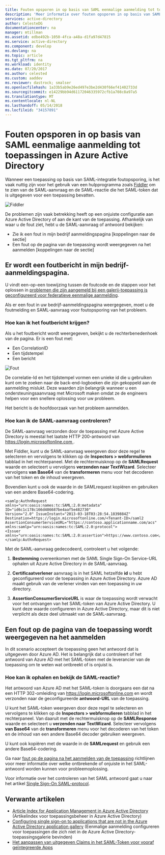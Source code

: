 ```yaml
---
title: Fouten opsporen in op basis van SAML eenmalige aanmelding tot toepassingen in Azure Active Directory | Microsoft Docs
description: 'Meer informatie over fouten opsporen in op basis van SAML eenmalige aanmelding tot toepassingen in Azure Active Directory '
services: active-directory
author: CelesteDG
documentationcenter: na
manager: mtillman
ms.assetid: edbe492b-1050-4fca-a48a-d1fa97d47815
ms.service: active-directory
ms.component: develop
ms.devlang: na
ms.topic: article
ms.tgt_pltfrm: na
ms.workload: identity
ms.date: 07/20/2017
ms.author: celested
ms.custom: aaddev
ms.reviewer: dastrock; smalser
ms.openlocfilehash: 1a33b5ab9e26ed497e3be2d430f66ef41402733d
ms.sourcegitcommit: e14229bb94d61172046335972cfb1a708c8a97a5
ms.translationtype: MT
ms.contentlocale: nl-NL
ms.lasthandoff: 05/14/2018
ms.locfileid: "34157891"
---
```

# <a name="how-to-debug-saml-based-single-sign-on-to-applications-in-azure-active-directory"></a>Fouten opsporen in op basis van SAML eenmalige aanmelding tot toepassingen in Azure Active Directory

Wanneer een toepassing op basis van SAML-integratie foutopsporing, is het vaak nuttig zijn voor het gebruik van een hulpprogramma zoals [Fiddler](http://www.telerik.com/fiddler) om te zien van de SAML-aanvraag en de SAML-reactie die het SAML-token dat is uitgegeven voor een toepassing bevatten. 

![Fiddler][1]

De problemen zijn vaak betrekking heeft op een onjuiste configuratie aan Azure Active Directory of aan de kant van de toepassing. Afhankelijk van waar u de fout ziet, hebt u de SAML-aanvraag of antwoord bekijken:

- Zie ik een fout in mijn bedrijf aanmeldingspagina [koppelingen naar de sectie]
- Een fout op de pagina van de toepassing wordt weergegeven na het aanmelden [koppelingen naar de sectie]

## <a name="i-see-an-error-in-my-company-sign-in-page"></a>Er wordt een foutbericht in mijn bedrijf-aanmeldingspagina.

U vindt een-op-een toewijzing tussen de foutcode en de stappen voor het oplossen in [problemen die zijn aangemeld bij een galerij-toepassing is geconfigureerd voor federatieve eenmalige aanmelding](https://docs.microsoft.com/azure/active-directory/application-sign-in-problem-federated-sso-gallery?/?WT.mc_id=DOC_AAD_How_to_Debug_SAML).

Als er een fout in uw bedrijf-aanmeldingspagina weergegeven, moet u de foutmelding en SAML-aanvraag voor foutopsporing van het probleem.

### <a name="how-can-i-get-the-error--message"></a>Hoe kan ik het foutbericht krijgen?

Als u het foutbericht wordt weergegeven, bekijkt u de rechterbenedenhoek van de pagina. Er is een fout met:

- Een CorrelationID
- Een tijdstempel
- Een bericht

![Fout][2] 

 
De correlatie-Id en het tijdstempel vormen een unieke id die u gebruiken kunt om te zoeken naar de back-end-logboeken die zijn gekoppeld aan de aanmelding mislukt. Deze waarden zijn belangrijk wanneer u een ondersteuningsaanvraag met Microsoft maken omdat ze de engineers helpen voor een snellere oplossing voor uw probleem.

Het bericht is de hoofdoorzaak van het probleem aanmelden. 


### <a name="how-can-i-review-the-saml-request"></a>Hoe kan ik de SAML-aanvraag controleren?

De SAML-aanvraag verzonden door de toepassing met Azure Active Directory is meestal het laatste HTTP 200-antwoord van [ https://login.microsoftonline.com ](https://login.microsoftonline.com).
 
Met Fiddler, kunt u de SAML-aanvraag weergeven door deze regel te selecteren en vervolgens te klikken op de **Inspectors > webformulieren** tabblad in het rechterpaneel. Met de rechtermuisknop op de **SAMLRequest** waarde en selecteert u vervolgens **verzenden naar TextWizard**. Selecteer vervolgens **van Base64** van de **transformeren** menu voor het decoderen van het token en de inhoud weergeven. 

Bovendien kunt u ook de waarde in de SAMLrequest kopiëren en gebruiken van een andere Base64-codering.

    <samlp:AuthnRequest
    xmlns="urn:oasis:names:tc:SAML:2.0:metadata"
    ID="id6c1c178c166d486687be4aaf5e482730"
    Version="2.0" IssueInstant="2013-03-18T03:28:54.1839884Z"
    Destination=https://login.microsoftonline.com/<Tenant-ID>/saml2
    AssertionConsumerServiceURL="https://contoso.applicationname.com/acs"
    xmlns:samlp="urn:oasis:names:tc:SAML:2.0:protocol">
    <Issuer xmlns="urn:oasis:names:tc:SAML:2.0:assertion">https://www.contoso.com</Issuer>
    </samlp:AuthnRequest>

Met de SAML-aanvraag gedecodeerd, controleert u het volgende:

1. **Bestemming** overeenkomen met de SAML Single Sign-On Service-URL ophalen uit Azure Active Directory in de SAML-aanvraag.
 
2. **Certificaatverlener** aanvraag is in het SAML hetzelfde **id** u hebt geconfigureerd voor de toepassing in Azure Active Directory. Azure AD maakt gebruik van de verlener vinden van een toepassing in uw directory.

3. **AssertionConsumerServiceURL** is waar de toepassing wordt verwacht voor het ontvangen van het SAML-token van Azure Active Directory. U kunt deze waarde configureren in Azure Active Directory, maar dit is niet verplicht als deze deel uitmaakt van de SAML-aanvraag.


## <a name="i-see-an-error-on-the-applications-page-after-signing-in"></a>Een fout op de pagina van de toepassing wordt weergegeven na het aanmelden

In dit scenario accepteert de toepassing geen het antwoord dat is uitgegeven door Azure AD. Het is belangrijk dat u controleert of het antwoord van Azure AD met het SAML-token met de leverancier van de toepassing om te weten wat ontbreekt of is onjuist is. 

### <a name="how-can-i-get-and-review-the-saml-response"></a>Hoe kan ik ophalen en bekijk de SAML-reactie?

Het antwoord van Azure AD met het SAML-token is doorgaans een dat na een HTTP 302-omleiding van https://login.microsoftonline.com en wordt verzonden naar de geconfigureerde **antwoord-URL** van de toepassing. 

U kunt het SAML-token weergeven door deze regel te selecteren en vervolgens te klikken op de **Inspectors > webformulieren** tabblad in het rechterpaneel. Van daaruit met de rechtermuisknop op de **SAMLResponse** waarde en selecteert u **verzenden naar TextWizard**. Selecteer vervolgens **van Base64** van de **transformeren** menu voor het decoderen van het token en de inhoud van een andere Base64 decoder gebruiken weergeven. 

U kunt ook kopiëren met de waarde in de **SAMLrequest** en gebruik een andere Base64-codering.

Ga naar [fout op de pagina na het aanmelden van de toepassing](https://docs.microsoft.com/azure/active-directory/application-sign-in-problem-federated-sso-gallery?/?WT.mc_id=DOC_AAD_How_to_Debug_SAML) richtlijnen voor meer informatie over welke ontbrekende of onjuiste in het SAML-antwoord worden kunnen voor probleemoplossing.

Voor informatie over het controleren van het SAML antwoord gaat u naar het artikel [Single Sign-On SAML-protocol](https://docs.microsoft.com/azure/active-directory/develop/active-directory-single-sign-on-protocol-reference?/?WT.mc_id=DOC_AAD_How_to_Debug_SAML#response).


## <a name="related-articles"></a>Verwante artikelen
* [Article Index for Application Management in Azure Active Directory](../active-directory-apps-index.md) (Artikelindex voor toepassingsbeheer in Azure Active Directory)
* [Configuring single sign-on to applications that are not in the Azure Active Directory application gallery](../application-config-sso-how-to-configure-federated-sso-non-gallery.md) (Eenmalige aanmelding configureren voor toepassingen die zich niet in de Azure Active Directory-toepassingsgalerie bevinden)
* [Het aanpassen van uitgegeven Claims in het SAML-Token voor vooraf geïntegreerde Apps](active-directory-saml-claims-customization.md)

<!--Image references-->
[1]: ../media/active-directory-saml-debugging/fiddler.png
[2]: ../media/active-directory-saml-debugging/error.png

